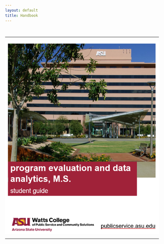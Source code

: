 ```yaml
---
layout: default
title: Handbook
---
```


<style>
h2 {
font-family: "Century Gothic", CenturyGothic, AppleGothic, sans-serif; 
  font-size: 28px; 
  font-style: normal; 
  font-variant: small-caps; 
  font-weight: 100;
  line-height: 26.4px;
}
h1 { 
  font-size: 36px;  
  color: maroon;
}
img {
  display: block;
  margin-left: auto;
  margin-right: auto;
}
 </style>
 

 
 
 <br>

----

[ ![](assets/img/handbook.png) ](https://github.com/DS4PS/ms-prog-eval-data-analytics/raw/master/articles/PEDA-Student-Guide-v2020.pdf)

--- 

<br>
